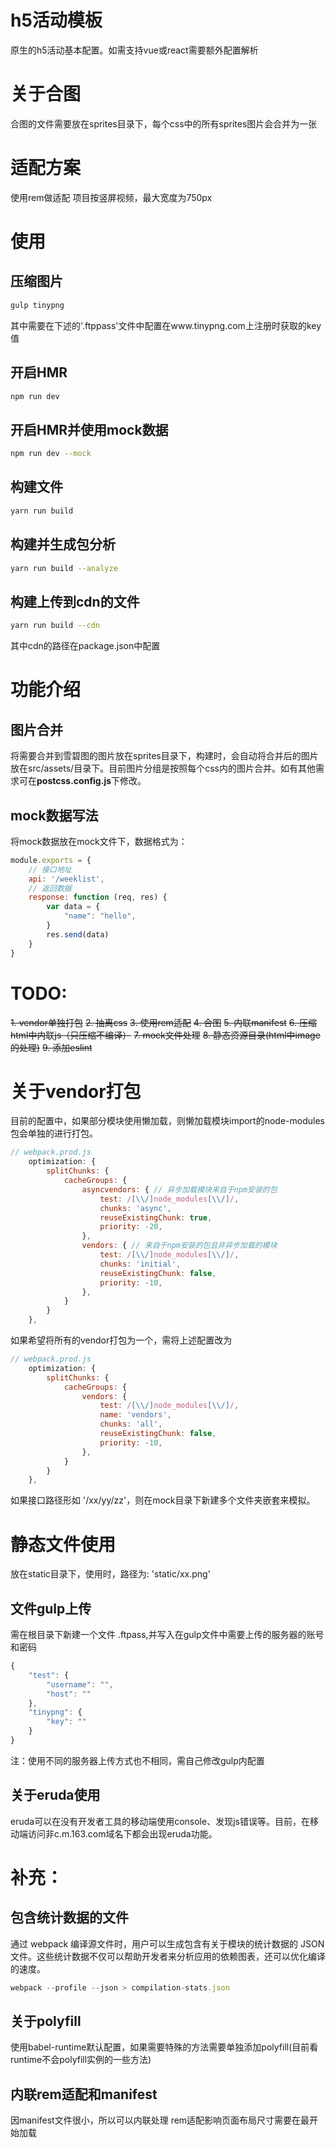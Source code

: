 # h5活动模板

原生的h5活动基本配置。如需支持vue或react需要额外配置解析

# 关于合图

合图的文件需要放在sprites目录下，每个css中的所有sprites图片会合并为一张

# 适配方案

使用rem做适配
项目按竖屏视频，最大宽度为750px

# 使用

## 压缩图片

```bash
gulp tinypng
```

其中需要在下述的'.ftppass'文件中配置在www.tinypng.com上注册时获取的key值

## 开启HMR

```bash
npm run dev
```

## 开启HMR并使用mock数据

```bash
npm run dev --mock
```

## 构建文件
```bash
yarn run build
```
## 构建并生成包分析
```bash
yarn run build --analyze
```

## 构建上传到cdn的文件
```bash
yarn run build --cdn
```

其中cdn的路径在package.json中配置

# 功能介绍

## 图片合并
将需要合并到雪碧图的图片放在sprites目录下，构建时，会自动将合并后的图片放在src/assets/目录下。目前图片分组是按照每个css内的图片合并。如有其他需求可在**postcss.config.js**下修改。

## mock数据写法

将mock数据放在mock文件下，数据格式为：
```js
module.exports = {
    // 接口地址
    api: '/weeklist',
    // 返回数据
    response: function (req, res) {
        var data = {
            "name": "hello",
        }
        res.send(data)
    }
}
```






# TODO:
~~1. vendor单独打包~~
~~2. 抽离css~~
~~3. 使用rem适配~~
~~4. 合图~~
~~5. 内联manifest~~
~~6. 压缩html中内联js（只压缩不编译）~~
~~7. mock文件处理~~
~~8. 静态资源目录(html中image的处理)~~
~~9. 添加eslint~~

# 关于vendor打包

目前的配置中，如果部分模块使用懒加载，则懒加载模块import的node-modules包会单独的进行打包。
```js
// webpack.prod.js
    optimization: {
        splitChunks: {
            cacheGroups: {
                asyncvendors: { // 异步加载模块来自于npm安装的包
                    test: /[\\/]node_modules[\\/]/,
                    chunks: 'async',
                    reuseExistingChunk: true,
                    priority: -20,
                },
                vendors: { // 来自于npm安装的包且非异步加载的模块
                    test: /[\\/]node_modules[\\/]/,
                    chunks: 'initial',
                    reuseExistingChunk: false,
                    priority: -10,
                },
            }
        }
    },

```
如果希望将所有的vendor打包为一个，需将上述配置改为
```js
// webpack.prod.js
    optimization: {
        splitChunks: {
            cacheGroups: {
                vendors: {
                    test: /[\\/]node_modules[\\/]/,
                    name: 'vendors',
                    chunks: 'all',
                    reuseExistingChunk: false,
                    priority: -10,
                },
            }
        }
    },
```
如果接口路径形如 '/xx/yy/zz'，则在mock目录下新建多个文件夹嵌套来模拟。

# 静态文件使用
放在static目录下，使用时，路径为: 'static/xx.png'


## 文件gulp上传

需在根目录下新建一个文件 .ftpass,并写入在gulp文件中需要上传的服务器的账号和密码

```js
{
    "test": {
        "username": "",
        "host": ""
    },
    "tinypng": {
        "key": ""
    }
}
```
注：使用不同的服务器上传方式也不相同，需自己修改gulp内配置


## 关于eruda使用

eruda可以在没有开发者工具的移动端使用console、发现js错误等。目前，在移动端访问非c.m.163.com域名下都会出现eruda功能。

# 补充：

## 包含统计数据的文件

通过 webpack 编译源文件时，用户可以生成包含有关于模块的统计数据的 JSON 文件。这些统计数据不仅可以帮助开发者来分析应用的依赖图表，还可以优化编译的速度。

```js
webpack --profile --json > compilation-stats.json
```


## 关于polyfill
使用babel-runtime默认配置，如果需要特殊的方法需要单独添加polyfill(目前看runtime不会polyfill实例的一些方法)

## 内联rem适配和manifest
因manifest文件很小，所以可以内联处理
rem适配影响页面布局尺寸需要在最开始加载

